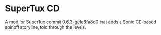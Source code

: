 # SuperTux CD
 A mod for SuperTux commit 0.6.3-ge1e6fa8d0 that adds a Sonic CD-based spinoff storyline, told through the levels.
